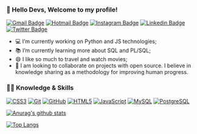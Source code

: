 
<!--
**thribeiro8/thribeiro8** is a ✨ _special_ ✨ repository because its `README.md` (this file) appears on your GitHub profile.

### Hi there 👋

Here are some ideas to get you started:

- 🔭 I’m currently working on ...
- 🌱 I’m currently learning ...
- 👯 I’m looking to collaborate on ...
- 🤔 I’m looking for help with ...
- 💬 Ask me about ...
- 📫 How to reach me: ...
- 😄 Pronouns: ...
- ⚡ Fun fact: ...
-->

### 👋 Hello Devs, Welcome to my profile!

[![Gmail Badge](https://img.shields.io/badge/-Gmail-red?style=flat-square&logo=Gmail&logoColor=white&link=https://www.gmail.com/tdrs@cin.ufpe.br/)](https://www.gmail.com/tdrs@cin.ufpe.br/)
[![Hotmail Badge](https://img.shields.io/badge/-Hotmail-0078D4?style=flat-square&logo=microsoft-outlook&logoColor=white&link=mailto:thomas_tdrs@hotmail.com)](mailto:thomas_tdrs@hotmail.com)
[![Instagram Badge](https://img.shields.io/badge/-Instagram-violet?style=flat-square&logo=Instagram&logoColor=white&link=https://www.instagram.com/thribeiro8/)](https://www.instagram.com/thribeiro8/)
[![Linkedin Badge](https://img.shields.io/badge/-LinkedIn-blue?style=flat-square&logo=Linkedin&logoColor=white&link=https://www.linkedin.com/in/thomas-ribeiro-986699173/)](https://www.linkedin.com/in/thomas-ribeiro-986699173/)
[![Twitter Badge](https://img.shields.io/badge/-Twitter-1ca0f1?style=flat-square&labelColor=1ca0f1&logo=twitter&logoColor=white&link=https://twitter.com/thribeiro8)](https://twitter.com/thribeiro8)

- 💻 I’m currently working on Python and JS technologies;
- 📚 I’m currently learning more about SQL and PL/SQL;
- 😄 I like so much to travel and watch movies;
- 👯 I am looking to collaborate on projects with open source. I believe in knowledge sharing as a methodology for improving human progress.

### :man_technologist: Knowledge & Skills  

[![CSS3](https://img.shields.io/badge/-CSS3-1572B6?style=flat-square&logo=css3&link=https://github.com/thribeiro8/)](https://github.com/thribeiro8/)
[![Git](https://img.shields.io/badge/-Git-black?style=flat-square&logo=git&link=https://github.com/thribeiro8/)](https://github.com/thribeiro8/)
[![GitHub](https://img.shields.io/badge/-GitHub-181717?style=flat-square&logo=github&link=https://github.com/thribeiro8/)](https://github.com/thribeiro8/)
[![HTML5](https://img.shields.io/badge/-HTML5-E34F26?style=flat-square&logo=html5&logoColor=white&link=https://github.com/thribeiro8/)](https://github.com/thribeiro8/)
[![JavaScript](https://img.shields.io/badge/-JavaScript-black?style=flat-square&logo=javascript&link=https://github.com/thribeiro8/)](https://github.com/thribeiro8/)
[![MySQL](https://img.shields.io/badge/-MySQL-black?style=flat-square&logo=mysql&logoColor=white&link=https://github.com/thribeiro8/)](https://github.com/thribeiro8/)
[![PostgreSQL](https://img.shields.io/badge/-PostgreSQL-336791?style=flat-square&logo=postgresql&link=https://github.com/thribeiro8/)](https://github.com/thribeiro8/)

[![Anurag's github stats](https://github-readme-stats.vercel.app/api?username=thribeiro8)](https://github.com/thribeiro8/github-readme-stats)

[![Top Langs](https://github-readme-stats.vercel.app/api/top-langs/?username=thribeiro8)](https://github.com/thribeiro8/github-readme-stats)

